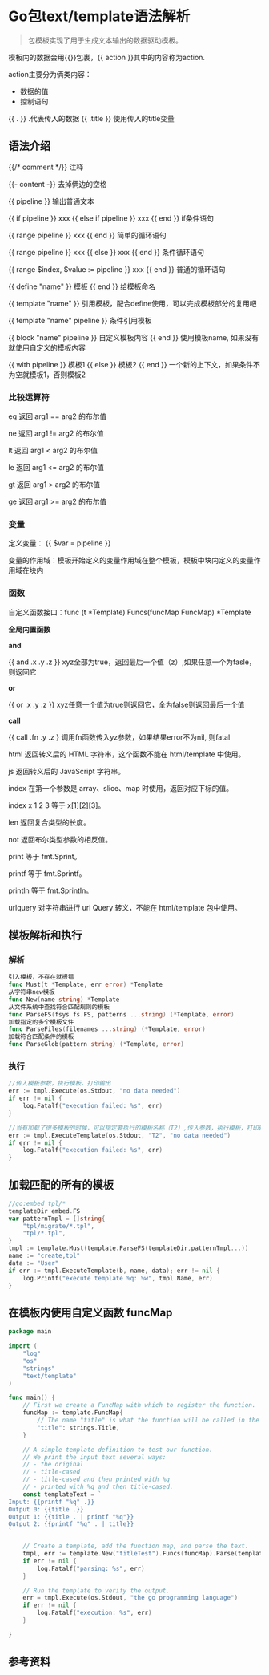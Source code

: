 # Go包text/template语法解析

> 包模板实现了用于生成文本输出的数据驱动模板。

模板内的数据会用{{}}包裹，{{ action }}其中的内容称为action.

action主要分为俩类内容：
  - 数据的值
  - 控制语句

{{ . }} .代表传入的数据 {{ .title }} 使用传入的title变量

## 语法介绍

{{/* comment */}} 注释

{{- content -}} 去掉俩边的空格

{{ pipeline }} 输出普通文本


{{ if pipeline }} xxx {{ else if pipeline }} xxx {{ end }} if条件语句

{{ range pipeline }} xxx {{ end }}  简单的循环语句

{{ range pipeline }} xxx {{ else }} xxx {{ end }} 条件循环语句

{{ range $index, $value := pipeline }} xxx {{ end }} 普通的循环语句

{{ define "name" }} 模板 {{ end }} 给模板命名

{{ template "name" }} 引用模板，配合define使用，可以完成模板部分的复用吧

{{ template "name" pipeline }} 条件引用模板

{{ block "name" pipeline }} 自定义模板内容 {{ end }} 使用模板name, 如果没有就使用自定义的模板内容

{{ with pipeline }} 模板1 {{ else }} 模板2 {{ end }} 一个新的上下文，如果条件不为空就模板1，否则模板2

### 比较运算符

eq
	 返回 arg1 == arg2 的布尔值
	 
ne
	 返回 arg1 != arg2 的布尔值
	 
lt
	 返回 arg1 < arg2 的布尔值
	 
le
	 返回 arg1 <= arg2 的布尔值
	 
gt
	 返回 arg1 > arg2 的布尔值
	 
ge
	 返回 arg1 >= arg2 的布尔值
	 

### 变量

定义变量： {{ $var = pipeline }}

变量的作用域：模板开始定义的变量作用域在整个模板，模板中块内定义的变量作用域在块内

### 函数

自定义函数接口：func (t *Template) Funcs(funcMap FuncMap) *Template 

**全局内置函数**

**and**

{{ and .x .y .z }} xyz全部为true，返回最后一个值（z）,如果任意一个为fasle，则返回它

**or**

{{ or .x .y .z }} xyz任意一个值为true则返回它，全为false则返回最后一个值

**call**

{{ call .fn .y .z } 调用fn函数传入yz参数，如果结果error不为nil, 则fatal

html
返回转义后的 HTML 字符串，这个函数不能在 html/template 中使用。

js
返回转义后的 JavaScript 字符串。

index
在第一个参数是 array、slice、map 时使用，返回对应下标的值。

index x 1 2 3 等于 x[1][2][3]。

len
返回复合类型的长度。

not
返回布尔类型参数的相反值。

print
等于 fmt.Sprint。

printf
等于 fmt.Sprintf。

println
等于 fmt.Sprintln。

urlquery
对字符串进行 url Query 转义，不能在 html/template 包中使用。



## 模板解析和执行

### 解析

```go
引入模板，不存在就报错
func Must(t *Template, err error) *Template
从字符串new模板
func New(name string) *Template
从文件系统中查找符合匹配规则的模板
func ParseFS(fsys fs.FS, patterns ...string) (*Template, error)
加载指定的多个模板文件
func ParseFiles(filenames ...string) (*Template, error)
加载符合匹配条件的模板
func ParseGlob(pattern string) (*Template, error)
```

### 执行

```go
//传入模板参数，执行模板，打印输出
err := tmpl.Execute(os.Stdout, "no data needed")
if err != nil {
	log.Fatalf("execution failed: %s", err)
}

//当有加载了很多模板的时候，可以指定要执行的模板名称（T2）,传入参数，执行模板，打印输出
err := tmpl.ExecuteTemplate(os.Stdout, "T2", "no data needed")
if err != nil {
	log.Fatalf("execution failed: %s", err)
}
```

## 加载匹配的所有的模板

```go
//go:embed tpl/*
templateDir embed.FS
var patternTmpl = []string{
	"tpl/migrate/*.tpl",
	"tpl/*.tpl",
}
tmpl := template.Must(template.ParseFS(templateDir,patternTmpl...))
name := "create,tpl"
data := "User"
if err := tmpl.ExecuteTemplate(b, name, data); err != nil {
	log.Printf("execute template %q: %w", tmpl.Name, err)
}
```

## 在模板内使用自定义函数 funcMap

```go
package main

import (
	"log"
	"os"
	"strings"
	"text/template"
)

func main() {
	// First we create a FuncMap with which to register the function.
	funcMap := template.FuncMap{
		// The name "title" is what the function will be called in the template text.
		"title": strings.Title,
	}

	// A simple template definition to test our function.
	// We print the input text several ways:
	// - the original
	// - title-cased
	// - title-cased and then printed with %q
	// - printed with %q and then title-cased.
	const templateText = `
Input: {{printf "%q" .}}
Output 0: {{title .}}
Output 1: {{title . | printf "%q"}}
Output 2: {{printf "%q" . | title}}
`

	// Create a template, add the function map, and parse the text.
	tmpl, err := template.New("titleTest").Funcs(funcMap).Parse(templateText)
	if err != nil {
		log.Fatalf("parsing: %s", err)
	}

	// Run the template to verify the output.
	err = tmpl.Execute(os.Stdout, "the go programming language")
	if err != nil {
		log.Fatalf("execution: %s", err)
	}

}
```


## 参考资料

[](https://pkg.go.dev/text/template)
[](https://juejin.cn/post/6844903762901860360)

